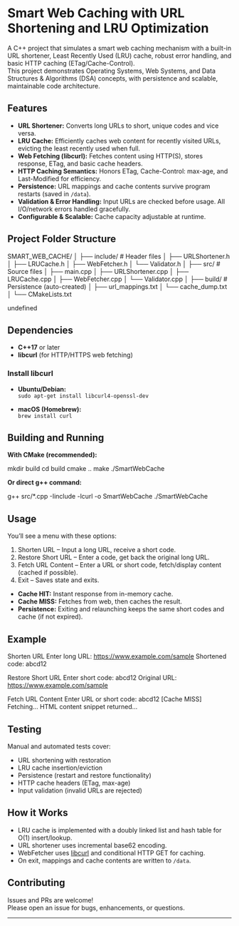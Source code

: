# Smart Web Caching with URL Shortening and LRU Optimization

A C++ project that simulates a smart web caching mechanism with a built-in URL shortener, Least Recently Used (LRU) cache, robust error handling, and basic HTTP caching (ETag/Cache-Control).  
This project demonstrates Operating Systems, Web Systems, and Data Structures & Algorithms (DSA) concepts, with persistence and scalable, maintainable code architecture.

## Features

- **URL Shortener:** Converts long URLs to short, unique codes and vice versa.
- **LRU Cache:** Efficiently caches web content for recently visited URLs, evicting the least recently used when full.
- **Web Fetching (libcurl):** Fetches content using HTTP(S), stores response, ETag, and basic cache headers.
- **HTTP Caching Semantics:** Honors ETag, Cache-Control: max-age, and Last-Modified for efficiency.
- **Persistence:** URL mappings and cache contents survive program restarts (saved in `/data`).
- **Validation & Error Handling:** Input URLs are checked before usage. All I/O/network errors handled gracefully.
- **Configurable & Scalable:** Cache capacity adjustable at runtime.

## Project Folder Structure

SMART_WEB_CACHE/
│
├── include/ # Header files
│ ├── URLShortener.h
│ ├── LRUCache.h
│ ├── WebFetcher.h
│ └── Validator.h
│
├── src/ # Source files
│ ├── main.cpp
│ ├── URLShortener.cpp
│ ├── LRUCache.cpp
│ ├── WebFetcher.cpp
│ └── Validator.cpp
│
├── build/ # Persistence (auto-created)
│ ├── url_mappings.txt
│ └── cache_dump.txt
│
└── CMakeLists.txt

undefined



## Dependencies

- **C++17** or later
- **libcurl** (for HTTP/HTTPS web fetching)

### Install libcurl

- **Ubuntu/Debian:**  
  `sudo apt-get install libcurl4-openssl-dev`

- **macOS (Homebrew):**  
  `brew install curl`

## Building and Running

**With CMake (recommended):**

mkdir build
cd build
cmake ..
make
./SmartWebCache


**Or direct g++ command:**

g++ src/*.cpp -Iinclude -lcurl -o SmartWebCache
./SmartWebCache


## Usage

You’ll see a menu with these options:

1. Shorten URL – Input a long URL, receive a short code.
2. Restore Short URL – Enter a code, get back the original long URL.
3. Fetch URL Content – Enter a URL or short code, fetch/display content (cached if possible).
4. Exit – Saves state and exits.

- **Cache HIT:** Instant response from in-memory cache.
- **Cache MISS:** Fetches from web, then caches the result.
- **Persistence:** Exiting and relaunching keeps the same short codes and cache (if not expired).

## Example

Shorten URL
Enter long URL: https://www.example.com/sample
Shortened code: abcd12

Restore Short URL
Enter short code: abcd12
Original URL: https://www.example.com/sample

Fetch URL Content
Enter URL or short code: abcd12
[Cache MISS] Fetching...
HTML content snippet returned...

## Testing

Manual and automated tests cover:

- URL shortening with restoration
- LRU cache insertion/eviction
- Persistence (restart and restore functionality)
- HTTP cache headers (ETag, max-age)
- Input validation (invalid URLs are rejected)



## How it Works

- LRU cache is implemented with a doubly linked list and hash table for O(1) insert/lookup.
- URL shortener uses incremental base62 encoding.
- WebFetcher uses [libcurl](https://curl.se/libcurl/) and conditional HTTP GET for caching.
- On exit, mappings and cache contents are written to `/data`.

## Contributing

Issues and PRs are welcome!  
Please open an issue for bugs, enhancements, or questions.

---
